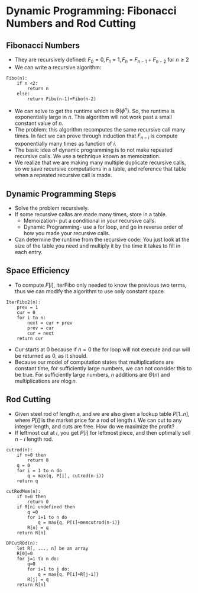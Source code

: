 # Dynamic Programming: Fibonacci Numbers and Rod Cutting
## Fibonacci Numbers
- They are recursively defined: $F_{0}=0, F_{1}=1, F_{n}=F_{n-1}+F_{n-2}$ for $n\geq 2$
- We can write a recursive algorithm: 
```
Fibo(n):
	if n <2:
		return n
	else:
		return Fibo(n-1)+Fibo(n-2)
```
- We can solve to get the runtime which is $\Theta(\phi^{n})$. So, the runtime is exponentially large in $n$. This algorithm will not work past a small constant value of $n$. 
- The problem: this algorithm recomputes the same recursive call many times. In fact we can prove through induction that $F_{n-i }$ is compute exponentially many times as function of $i$. 
- The basic idea of dynamic programming is to not make repeated recursive calls. We use a technique known as memoization. 
- We realize that we are making many multiple duplicate recursive calls, so we save recursive computations in a table, and reference that table when a repeated recursive call is made. 
## Dynamic Programming Steps
- Solve the problem recursively. 
- If some recursive callas are made many times, store in a table. 
	- Memoization- put a conditional in your recursive calls. 
	- Dynamic Programming- use a for loop, and go in reverse order of how you made your recursive calls. 
- Can determine the runtime from the recursive code: You just look at the size of the table you need and multiply it by the time it takes to fill in each entry. 
## Space Efficiency
- To compute $F[i]$, iterFibo only needed to know the previous two terms, thus we can modify the algorithm to use only constant space. 
```
IterFibo2(n):
	prev = 1
	cur = 0
	for i to n: 
		next = cur + prev
		prev = cur
		cur = next
	return cur
```
- Cur starts at 0 because if $n=0$ the for loop will not execute and cur will be returned as 0, as it should. 
- Because our model of computation states that multiplications are constant time, for sufficiently large numbers, we can not consider this to be true. For sufficiently large numbers, $n$ additions are $\Theta(n)$ and multiplications are $n\log n$. 
## Rod Cutting
- Given steel rod of length $n$, and we are also given a lookup table $P[1..n]$, where $P[i]$ is the market price for a rod of length $i$. We can cut to any integer length, and cuts are free. How do we maximize the profit? 
- If leftmost cut at $i$, you get $P[i]$ for leftmost piece, and then optimally sell $n-i$ length rod. 
```
cutrod(n):
	if n=0 then
		return 0
	q = 0
	for i = 1 to n do
		q = max(q, P[i], cutrod(n-i))
	return q
```
```
cutRodMem(n): 
	if n=0 then 
		return 0
	if R[n] undefined then
		q =0
		for i=1 to n do 
			q = max{q, P[i]+memcutrod(n-i)}
		R[n] = q
	return R[n]
```
```
DPCutROd(n):
	let R[, ..., n] be an array
	R[0]=0
	for j=1 to n do:
		q=0
		for i=1 to j do: 
			q = max{q, P[i]+R[j-i]}
		R[j] = q
	return R[n]
```
